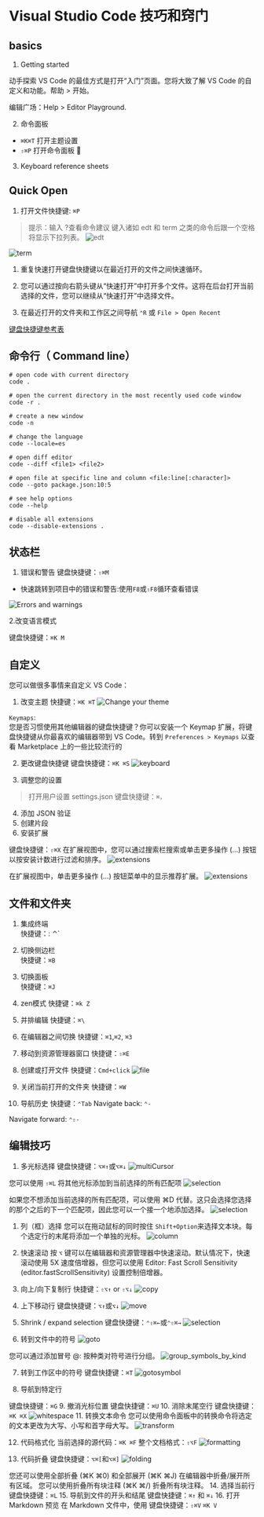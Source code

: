 # Visual Studio Code 技巧和窍门

## basics

1. Getting started

动手探索 VS Code 的最佳方式是打开“入门”页面。您将大致了解 VS Code 的自定义和功能。帮助 > 开始。

编辑广场：Help > Editor Playground.

2. 命令面板

- `⌘K⌘T` 打开主题设置
- `⇧⌘P` 打开命令面板

3. Keyboard reference sheets

## Quick Open

1. 打开文件快捷键: `⌘P`

>提示：输入 ?查看命令建议
> 键入诸如 edt 和 term 之类的命令后跟一个空格将显示下拉列表。
![edt](./assets/quick-open-command-dropdown.png)

![term](./assets/term-quick-open.png)

1. 重复快速打开键盘快捷键以在最近打开的文件之间快速循环。

2. 您可以通过按向右箭头键从“快速打开”中打开多个文件。这将在后台打开当前选择的文件，您可以继续从“快速打开”中选择文件。

3. 在最近打开的文件夹和工作区之间导航 `⌃R` 或 `File > Open Recent`

[键盘快捷键参考表](chrome-extension://ikhdkkncnoglghljlkmcimlnlhkeamad/pdf-viewer/web/viewer.html?file=https%3A%2F%2Fcode.visualstudio.com%2Fshortcuts%2Fkeyboard-shortcuts-macos.pdf)

## 命令行（ Command line）

```shell
# open code with current directory
code .

# open the current directory in the most recently used code window
code -r .

# create a new window
code -n

# change the language
code --locale=es

# open diff editor
code --diff <file1> <file2>

# open file at specific line and column <file:line[:character]>
code --goto package.json:10:5

# see help options
code --help

# disable all extensions
code --disable-extensions .
```

## 状态栏

1. 错误和警告
键盘快捷键：`⇧⌘M`

- 快速跳转到项目中的错误和警告:使用`F8`或`⇧F8`循环查看错误

![Errors and warnings](./assets/Errors_Warnings.gif)

2.改变语言模式

键盘快捷键：`⌘K M`

## 自定义

您可以做很多事情来自定义 VS Code：

1. 改变主题
快捷键：`⌘K ⌘T`
![Change your theme](./assets/PreviewFileIconThemes.gif)

`Keymaps`:  
您是否习惯使用其他编辑器的键盘快捷键？你可以安装一个 Keymap 扩展，将键盘快捷键从你最喜欢的编辑器带到 VS Code。转到 `Preferences > Keymaps` 以查看 Marketplace 上的一些比较流行的

2. 更改键盘快捷键
键盘快捷键：`⌘K ⌘S`
![keyboard](./assets/KeyboardShortcuts.gif)

3. 调整您的设置

> 打开用户设置 settings.json
键盘快捷键：`⌘，`

4. 添加 JSON 验证
5. 创建片段
6. 安装扩展

键盘快捷键：`⇧⌘X`
在扩展视图中，您可以通过搜索栏搜索或单击更多操作 (...) 按钮以按安装计数进行过滤和排序。
![extensions](./assets/show-popular-extensions.png)

在扩展视图中，单击更多操作 (...) 按钮菜单中的显示推荐扩展。
![extensions](./assets/show-recommended-extensions.png)

## 文件和文件夹

1. 集成终端  
快捷键：: ⌃\`
2. 切换侧边栏  
快捷键：`⌘B`
3. 切换面板  
快捷键：`⌘J`
4. zen模式
快捷键：`⌘k Z`
5. 并排编辑
快捷键：`⌘\`
6. 在编辑器之间切换
快捷键：`⌘1`,`⌘2`, `⌘3`
7. 移动到资源管理器窗口
快捷键：`⇧⌘E`
8. 创建或打开文件
快捷键：`Cmd+click`
![file](./assets/create_open_file.gif)

9. 关闭当前打开的文件夹
快捷键：`⌘W`
10. 导航历史
快捷键：`⌃Tab`
Navigate back: `⌃-`

Navigate forward: `⌃⇧-`

## 编辑技巧

1. 多光标选择
键盘快捷键：`⌥⌘↑`或`⌥⌘↓`
![multiCursor](./assets/multicursor.gif)

您可以使用 `⇧⌘L` 将其他光标添加到当前选择的所有匹配项
![selection](./assets/add_cursor_current_selection.gif)

如果您不想添加当前选择的所有匹配项，可以使用 ⌘D 代替。这只会选择您选择的那个之后的下一个匹配项，因此您可以一个接一个地添加选择。
![selection](./assets/add_cursor_current_selection_one_by_one.gif)

1. 列（框）选择
您可以在拖动鼠标的同时按住 `Shift+Option`来选择文本块。每个选定行的末尾将添加一个单独的光标。
![column](./assets/column-select.gif)

2. 快速滚动
按 `⌥` 键可以在编辑器和资源管理器中快速滚动。默认情况下，快速滚动使用 5X 速度倍增器，但您可以使用 Editor: Fast Scroll Sensitivity (editor.fastScrollSensitivity) 设置控制倍增器。

3. 向上/向下复制行
快捷键：`⇧⌥↑` or `⇧⌥↓`
![copy](./assets/copy_line_down.gif)

1. 上下移动行
键盘快捷键：`⌥↑`或`⌥↓`
![move](./assets/move_line.gif)

5. Shrink / expand selection
键盘快捷键：`⌃⇧⌘←`或`⌃⇧⌘→`
![selection](./assets/shrink_expand_selection.gif)

6. 转到文件中的符号
![goto](./assets/find_by_symbol.gif)

您可以通过添加冒号 @: 按种类对符号进行分组。
![group_symbols_by_kind](./assets/group_symbols_by_kind.png)

7. 转到工作区中的符号
键盘快捷键：`⌘T`
![gotosymbol](./assets/go_to_symbol_in_workspace.png)

8. 导航到特定行

键盘快捷键：`⌘G`
9. 撤消光标位置
键盘快捷键：`⌘U`
10. 消除末尾空行
键盘快捷键：`⌘K ⌘X`
![whitespace](./assets/trim_whitespace.gif)
11. 转换文本命令
您可以使用命令面板中的转换命令将选定的文本更改为大写、小写和首字母大写。
![transform](./assets/transform-text-commands.png)

12. 代码格式化
当前选择的源代码：`⌘K ⌘F`
整个文档格式：`⇧⌥F`
![formatting](./assets/code_formatting.gif)

13. 代码折叠
键盘快捷键：`⌥⌘[`和`⌥⌘]`
![folding](./assets/code_folding.gif)

您还可以使用全部折叠 (⌘K ⌘0) 和全部展开 (⌘K ⌘J) 在编辑器中折叠/展开所有区域。
您可以使用折叠所有块注释 (⌘K ⌘/) 折叠所有块注释。
14. 选择当前行
键盘快捷键：`⌘L`
15. 导航到文件的开头和结尾
键盘快捷键：`⌘↑` 和 `⌘↓`
16. 打开 Markdown 预览
在 Markdown 文件中，使用
键盘快捷键：`⇧⌘V` `⌘K V`
